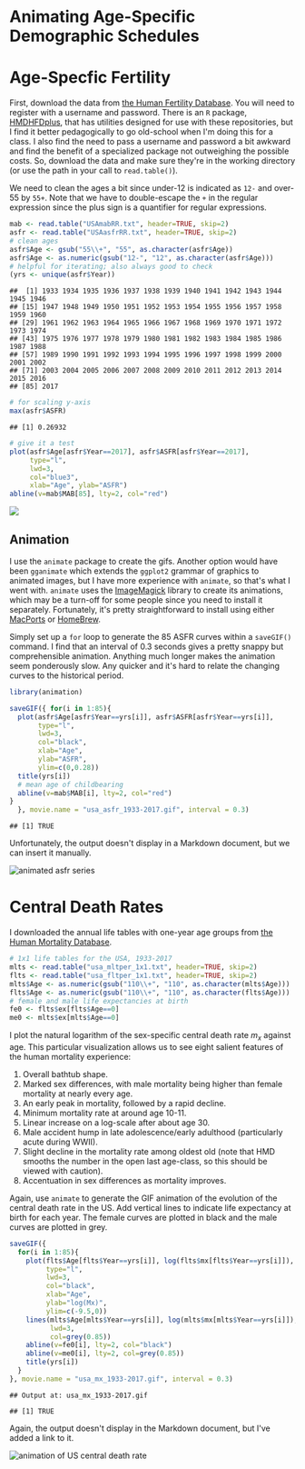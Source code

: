 Animating Age-Specific Demographic Schedules
================

Age-Specfic Fertility
=====================

First, download the data from [the Human Fertility Database](https://www.humanfertility.org). You will need to register with a username and password. There is an `R` package, [HMDHFDplus](https://cran.r-project.org/web/packages/HMDHFDplus/index.html), that has utilities designed for use with these repositories, but I find it better pedagogically to go old-school when I'm doing this for a class. I also find the need to pass a username and password a bit awkward and find the benefit of a specialized package not outweighing the possible costs. So, download the data and make sure they're in the working directory (or use the path in your call to `read.table()`).

We need to clean the ages a bit since under-12 is indicated as `12-` and over-55 by `55+`. Note that we have to double-escape the `+` in the regular expression since the plus sign is a quantifier for regular expressions.

``` r
mab <- read.table("USAmabRR.txt", header=TRUE, skip=2)
asfr <- read.table("USAasfrRR.txt", header=TRUE, skip=2)
# clean ages
asfr$Age <- gsub("55\\+", "55", as.character(asfr$Age))
asfr$Age <- as.numeric(gsub("12-", "12", as.character(asfr$Age)))
# helpful for iterating; also always good to check
(yrs <- unique(asfr$Year))
```

    ##  [1] 1933 1934 1935 1936 1937 1938 1939 1940 1941 1942 1943 1944 1945 1946
    ## [15] 1947 1948 1949 1950 1951 1952 1953 1954 1955 1956 1957 1958 1959 1960
    ## [29] 1961 1962 1963 1964 1965 1966 1967 1968 1969 1970 1971 1972 1973 1974
    ## [43] 1975 1976 1977 1978 1979 1980 1981 1982 1983 1984 1985 1986 1987 1988
    ## [57] 1989 1990 1991 1992 1993 1994 1995 1996 1997 1998 1999 2000 2001 2002
    ## [71] 2003 2004 2005 2006 2007 2008 2009 2010 2011 2012 2013 2014 2015 2016
    ## [85] 2017

``` r
# for scaling y-axis
max(asfr$ASFR)
```

    ## [1] 0.26932

``` r
# give it a test
plot(asfr$Age[asfr$Year==2017], asfr$ASFR[asfr$Year==2017], 
     type="l",
     lwd=3,
     col="blue3",
     xlab="Age", ylab="ASFR")
abline(v=mab$MAB[85], lty=2, col="red")
```

![](animate_schedules_files/figure-markdown_github/unnamed-chunk-1-1.png)

Animation
---------

I use the `animate` package to create the gifs. Another option would have been `gganimate` which extends the `ggplot2` grammar of graphics to animated images, but I have more experience with `animate`, so that's what I went with. `animate` uses the [ImageMagick](http://www.imagemagick.org/script/index.php) library to create its animations, which may be a turn-off for some people since you need to install it separately. Fortunately, it's pretty straightforward to install using either [MacPorts](http://www.macports.org/) or [HomeBrew](https://brew.sh/).

Simply set up a `for` loop to generate the 85 ASFR curves within a `saveGIF()` command. I find that an interval of 0.3 seconds gives a pretty snappy but comprehensible animation. Anything much longer makes the animation seem ponderously slow. Any quicker and it's hard to relate the changing curves to the historical period.

``` r
library(animation)

saveGIF({ for(i in 1:85){
  plot(asfr$Age[asfr$Year==yrs[i]], asfr$ASFR[asfr$Year==yrs[i]], 
       type="l", 
       lwd=3,
       col="black",
       xlab="Age",
       ylab="ASFR",
       ylim=c(0,0.28))
  title(yrs[i])
  # mean age of childbearing
  abline(v=mab$MAB[i], lty=2, col="red")
}
  }, movie.name = "usa_asfr_1933-2017.gif", interval = 0.3)
```

    ## [1] TRUE

Unfortunately, the output doesn't display in a Markdown document, but we can insert it manually.

![animated asfr series](https://github.com/eehh-stanford/formal_demography/blob/master/usa_asfr_1933-2017.gif?raw=true)

Central Death Rates
===================

I downloaded the annual life tables with one-year age groups from [the Human Mortality Database](http://www.mortality.org).

``` r
# 1x1 life tables for the USA, 1933-2017
mlts <- read.table("usa_mltper_1x1.txt", header=TRUE, skip=2)
flts <- read.table("usa_fltper_1x1.txt", header=TRUE, skip=2)
mlts$Age <- as.numeric(gsub("110\\+", "110", as.character(mlts$Age)))
flts$Age <- as.numeric(gsub("110\\+", "110", as.character(flts$Age)))
# female and male life expectancies at birth
fe0 <- flts$ex[flts$Age==0]
me0 <- mlts$ex[mlts$Age==0]
```

I plot the natural logarithm of the sex-specific central death rate *m*<sub>*x*</sub> against age. This particular visualization allows us to see eight salient features of the human mortality experience:

1.  Overall bathtub shape.
2.  Marked sex differences, with male mortality being higher than female mortality at nearly every age.
3.  An early peak in mortality, followed by a rapid decline.
4.  Minimum mortality rate at around age 10-11.
5.  Linear increase on a log-scale after about age 30.
6.  Male accident hump in late adolescence/early adulthood (particularly acute during WWII).
7.  Slight decline in the mortality rate among oldest old (note that HMD smooths the number in the open last age-class, so this should be viewed with caution).
8.  Accentuation in sex differences as mortality improves.

Again, use `animate` to generate the GIF animation of the evolution of the central death rate in the US. Add vertical lines to indicate life expectancy at birth for each year. The female curves are plotted in black and the male curves are plotted in grey.

``` r
saveGIF({
  for(i in 1:85){
    plot(flts$Age[flts$Year==yrs[i]], log(flts$mx[flts$Year==yrs[i]]), 
         type="l", 
         lwd=3,
         col="black",
         xlab="Age",
         ylab="log(Mx)",
         ylim=c(-9.5,0))
    lines(mlts$Age[mlts$Year==yrs[i]], log(mlts$mx[mlts$Year==yrs[i]]),
          lwd=3,
          col=grey(0.85))
    abline(v=fe0[i], lty=2, col="black")
    abline(v=me0[i], lty=2, col=grey(0.85))
    title(yrs[i])
  }
}, movie.name = "usa_mx_1933-2017.gif", interval = 0.3)
```

    ## Output at: usa_mx_1933-2017.gif

    ## [1] TRUE

Again, the output doesn't display in the Markdown document, but I've added a link to it.

![animation of US central death rate](https://github.com/eehh-stanford/formal_demography/blob/master/usa_mx_1933-2017.gif?raw=true)
